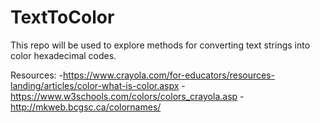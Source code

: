 # TextToColor
This repo will be used to explore methods for converting text strings into color hexadecimal codes. 


Resources:
-https://www.crayola.com/for-educators/resources-landing/articles/color-what-is-color.aspx
-https://www.w3schools.com/colors/colors_crayola.asp
-http://mkweb.bcgsc.ca/colornames/

